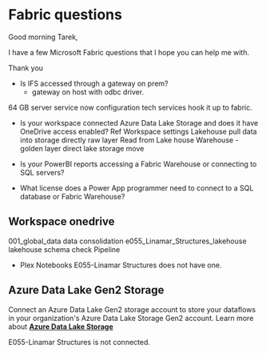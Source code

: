 # Fabric questions

Good morning Tarek,

I have a few Microsoft Fabric questions that I hope you can help me with.  

Thank you

- Is IFS accessed through a gateway on prem?
  - gateway on host with odbc driver.

64 GB server service now configuration tech services hook it up to fabric.

- Is your workspace connected Azure Data Lake Storage and does it have OneDrive access enabled? Ref Workspace settings
Lakehouse pull data into storage directly raw layer
Read from Lake house Warehouse - golden layer
direct lake storage move

- Is your PowerBI reports accessing a Fabric Warehouse or connecting to SQL servers?

- What license does a Power App programmer need to connect to a SQL database or Fabric Warehouse?

## Workspace onedrive

001_global_data
data consolidation
e055_Linamar_Structures_lakehouse
lakehouse schema check
Pipeline

- Plex
Notebooks
E055-Linamar Structures does not have one.

## Azure Data Lake Gen2 Storage

Connect an Azure Data Lake Gen2 storage account to store your dataflows in your organization's Azure Data Lake Storage Gen2 account. Learn more about **[Azure Data Lake Storage](https://go.microsoft.com/fwlink/?linkid=2128745)**

E055-Linamar Structures is not connected.

